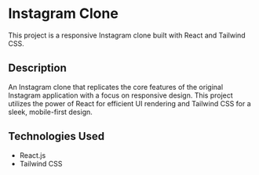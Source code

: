 # Instagram Clone

This project is a responsive Instagram clone built with React and Tailwind CSS.

## Description

An Instagram clone that replicates the core features of the original Instagram application with a focus on responsive design. This project utilizes the power of React for efficient UI rendering and Tailwind CSS for a sleek, mobile-first design.

## Technologies Used

- React.js
- Tailwind CSS

